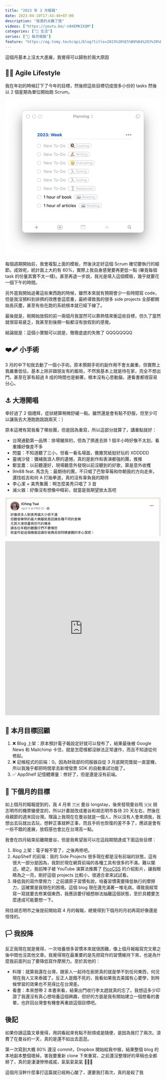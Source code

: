 ```yaml
---
title: "2023 年 3 月報報"
date: 2023-04-10T17:43:40+07:00
description: "我真的太難了我"
videos: ["https://youtu.be/-n84EMKIXQM"]
categories: ["🍫 生活"]
series: ["📰 每月報報"]
feature: "https://og.tomy.tech/api/blog?title=2023%20%E5%B9%B4%203%20%E6%9C%88%E5%A0%B1%E5%A0%B1"
---
```


這個月基本上沒太大進展，我覺得可以歸咎於兩大原因

## 🏃🏻 Agile Lifestyle

我在年初的時候訂下了今年的目標，然後把這些目標切成很多小份的 tasks 然後以 2 個星期為單位開始跑 Scrum。

![Scrum 模板](scrum-template.png)

每個週期開始前，我會複製上面的模板，然後決定好這個 Scrum 確切要執行的細節。成效呢，統計面上大約有 60%，實際上我自身感覺要再更低一點 (畢竟每個 task 的份量其實不太一樣)。甚至再退一步說，我光是填入這個模板，幾乎就要花一個下午的時間。

另外當我開始追著這些東西跑的時候，雖然本來就有預期會少一些時間寫 code，但是我沒預料到排擠的效應會這麼重，最終導致我的很多 side projects 全部都開始長灰塵，甚至有些在跑的系統根本就已經下線了。

最後就是，剛開始放假的前一兩個月我當然可以靠熱情來衝這些目標，但久了當然就很容易疲乏，我甚至到後期一點都沒有放假到的感覺。

結論就是：這個小實驗可以說是，徹徹底底的失敗了 QQQQQQQQ

## ❤‍🩹 小手術

3 月的中下旬我去動了一個小手術。原本預期手術的副作用不會太嚴重，但實際上我嚴重低估，基本上除非跟朋友有約飯局，不然我基本上就是待在家，完全不想出門，甚至在家有超過 8 成的時間也是躺著，根本沒有心思動腦，連看書都很容易分心。

## ⚓ 大港開唱

幸好過了 2 個禮拜，症狀總算稍微舒緩一點。雖然還是會有點不舒服，但至少可以讓我去大港跑跑跳跳兩天：）

原本這裡有寫我看了哪些團，但是因為重寫，所以這部分就算了，講重點就好：

- 台灣通勤第一品牌：排場蠻屌的，但為了擠進去排 1 個半小時好像不太划，看重播好像差不多
- 閃靈：不知道聽了三小，但看一看名場面，撒撒冥紙挺好玩的 XDDDDD
- 靈魂沙發：彌補我浪人祭的遺憾，真的是創作和表演都強的團，推推
- 鄭宜農：以前聽還好，現場聽意外發現以前沒聽到的好歌，算是意外收穫
- 9m88 feat. 馬念先：最期待的團，不只唱了巴黎草莓和你朝我的方向走來，還找呱吉和何 A 打跆拳道，真的沒有辜負我的期待
- 李心潔 × 美秀集團：啊怎麼美秀只唱了 3 首
- 滅火器：好像沒有想像中精彩，就當是我期望放太高吧


![音樂祭的最大樂趣就是認識各種不同的音樂，尤其大港很重視世代的傳承](angelica-lee-and-amazing-show.png "事後看到這篇[轉貼](https://www.facebook.com/dato.poplife/posts/pfbid0318LX2Qd7XQxevwmatRhzDetuobsxQK1aSnRYHuf5tKSG4EaacwPhjXMK8XHxZCanl)，原來不是只有我這麼覺得，笑死 XDDDDDDDD")

<iframe src="https://www.facebook.com/plugins/post.php?href=https%3A%2F%2Fwww.facebook.com%2Fdato.poplife%2Fposts%2Fpfbid0318LX2Qd7XQxevwmatRhzDetuobsxQK1aSnRYHuf5tKSG4EaacwPhjXMK8XHxZCanl&show_text=true&width=500" width="500" height="562" style="border:none;overflow:hidden" scrolling="no" frameborder="0" allowfullscreen="true" allow="autoplay; clipboard-write; encrypted-media; picture-in-picture; web-share"></iframe>

## 🎯 本月目標回顧

1. ❌ Blog 上架：原本預計電子報設定好就可以發布了，結果最後被 Google News 和 Mailchimp 卡住，就是怎麼樣都沒辦法正常運作，而且不知道從何修起。
2. ❌ 記帳程式的前端：0。因為財政部的伺服器自從 3 月底開完獎就一直當機，所以我幾乎都把時間拿去新增發票 SDK 的自動重試功能了。
3. ✅ AppShelf 記憶體爆量：修好了，但是還是沒有前端。

## 🎯 下個月的目標

如上個月的報報提到的，我 4 月來 🇹🇭 曼谷 longstay，後來發現曼谷飛 🇻🇳 胡志明市的機票蠻便宜的，所以計畫就改成曼谷和胡志明市各待 20 天左右，然後在母親節的週末回台灣。理論上我現在在曼谷就是一個人，所以沒有人會來煩我，我想出去玩就出去玩，想幹正事就幹正事，而且手術也恢復的差不多了，應該是會有一些不錯的進展，放假感也會比在台灣高一點。

我會在四月結束前離開曼谷，但是我希望我可以在這段期間達成下面這些目標：

1. Blog 上架：電子報不管了，之後再修吧。
2. AppShelf 的前端：我的 Side Projects 很多現在都是沒有前端的狀態，這有很大一部分是因為，我對於現在網頁前端的各種工具有很多的不滿，難以闡述。總之，我前陣子被 YouTube 演算法推薦了 [PicoCSS](https://youtu.be/-n84EMKIXQM) 的介紹影片，讓我眼睛為之一亮，剛好這個 projects 比較小，很適合拿來試試看。
3. 降低我的寫作摩擦力：之前讀原子習慣有說，培養習慣需要降低執行的摩擦力，這確實是我現在的困境。這個 blog 現在還充滿著一堆毛病，導致我經常寫一寫就要去修某個東西，我應該要仔細想辦法抽離這個狀態，至於具體要怎麼達成可能要想一下。

飛往胡志明市之後提前開始寫 4 月的報報，總覺得到下個月的月初再寫好像還是怪怪的。

## 🏳️ 我投降

反正我現在就是覺得，一次培養很多習慣本來就很困難，像上個月報報寫完文章之後中間也沒其他文章。我覺得現在最重要的是先把寫作的習慣維持下來，也是為什麼我前面列出了要降低寫作摩擦力。至於其他的：

- 料理：就算我還在台灣，跟家人一起待在廚房真的就是學不到任何東西，何況現在我人又來泰國了。反正人是餓不死的，我看如果我去美國有心要學，到時候學習的效果也不見得比在台灣差。
- 看書：本來想帶 2 本書來看，結果出門收行李太趕就真的忘了。我想這多少印證了我還沒有真心想培養這個興趣，但好的方面是我有開始建立一個想看的書單，也許回台灣會有機會再重啟這個目標吧。

## 後記

如果你讀這篇文章覺得，用詞看起來有點不耐煩或是隨便，是因為我打了兩次。浪費了在曼谷的一天，真的是還不如出去逛逛。

第一次寫到大概 80% 還沒 commit，Dropbox 開始給我中猴，結果整個 blog 的本地副本整個壞掉，害我要重新 clone 下來重寫，之前還沒整理好的草稿也全都掰了，真的是淒淒慘慘戚戚，氣氣氣氣氣 💢💢💢

這個月沒幹什麼事打這篇就已經夠心酸了，還要我打兩次，真的是殺了我
